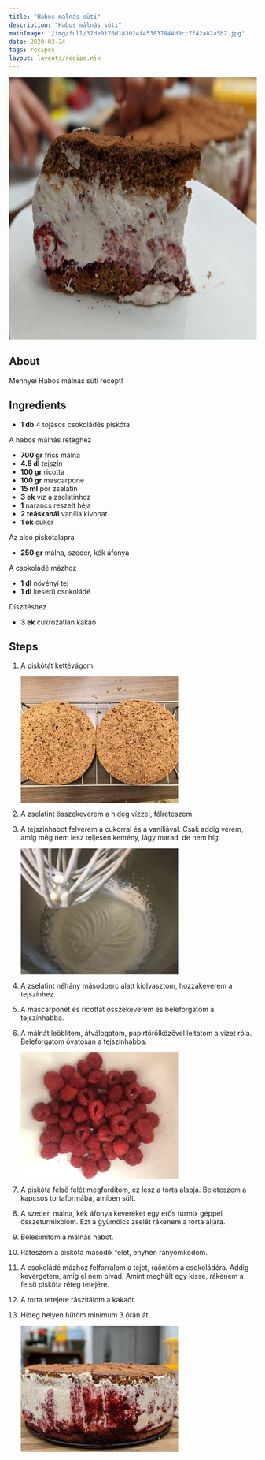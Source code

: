 ```yaml
---
title: "Habos málnás süti"
description: "Habos málnás süti"
mainImage: "/img/full/37de0176d183024f453837844d0cc7f42a82a5b7.jpg"
date: 2020-02-24
tags: recipes
layout: layouts/recipe.njk
---
```

                        
<p align="center"><a href="https://cookpad.com/hu/receptek/11511636-habos-malnas-suti" rel="Recipe source page"><img width="751" height="532" src="/img/full/37de0176d183024f453837844d0cc7f42a82a5b7.jpg"/></a></p>

## About
Mennyei Habos málnás süti recept! 

>  

## Ingredients
* **1 db** 4 tojásos csokoládés piskóta

A habos málnás réteghez
* **700 gr** friss málna
* **4.5 dl** tejszín
* **100 gr** ricotta
* **100 gr** mascarpone
* **15 ml** por zselatin
* **3 ek** víz a zselatinhoz
* **1** narancs reszelt héja
* **2 teáskanál** vanília kivonat
* **1 ek** cukor

Az alsó piskótalapra
* **250 gr** málna, szeder, kék áfonya

A csokoládé mázhoz
* **1 dl** növényi tej
* **1 dl** keserű csokoládé

Díszítéshez
* **3 ek** cukrozatlan kakaó

## Steps

1. A piskótát kettévágom.
 
    <p><img width="320" height="256" align="left" src="/img/full/37c6e2171dca776eadefa905d6f20211186cbd60.jpg"/></p><div style="clear: both"/>

2. A zselatint összekeverem a hideg vízzel, félreteszem.
 
    <div style="clear: both"/>

3. A tejszínhabot felverem a cukorral és a vaníliával. Csak addig verem, amíg még nem lesz teljesen kemény, lágy marad, de nem híg.
 
    <p><img width="320" height="256" align="left" src="/img/full/136b71815ff1013a7a654653f4a204875927372e.jpg"/></p><div style="clear: both"/>

4. A zselatint néhány másodperc alatt kiolvasztom, hozzákeverem a tejszínhez.
 
    <div style="clear: both"/>

5. A mascarponét és ricottát összekeverem és beleforgatom a tejszínhabba.
 
    <div style="clear: both"/>

6. A málnát leöblítem, átválogatom, papírtörölközővel leitatom a vizet róla. Beleforgatom óvatosan a tejszínhabba.
 
    <p><img width="320" height="256" align="left" src="/img/full/3672cf37d59c5280b5457d40b021bc1182e7d601.jpg"/></p><div style="clear: both"/>

7. A piskóta felső felét megfordítom, ez lesz a torta alapja. Beleteszem a kapcsos tortaformába, amiben sült.
 
    <div style="clear: both"/>

8. A szeder, málna, kék áfonya keveréket egy erős turmix géppel összeturmixolom. Ezt a gyümölcs zselét rákenem a torta aljára.
 
    <div style="clear: both"/>

9. Belesimítom a málnás habot.
 
    <div style="clear: both"/>

10. Ráteszem a piskóta második felét, enyhén rányomkodom.
 
    <div style="clear: both"/>

11. A csokoládé mázhoz felforralom a tejet, ráöntöm a csokoládéra. Addig kevergetem, amíg el nem olvad. Amint meghűlt egy kissé, rákenem a felső piskóta réteg tetejére.
 
    <div style="clear: both"/>

12. A torta tetejére rászitálom a kakaót.
 
    <div style="clear: both"/>

13. Hideg helyen hűtöm minimum 3 órán át.
 
    <p><img width="320" height="256" align="left" src="/img/full/64dc410052d37ee09066b4ddc0aeaecda6a64d9d.jpg"/></p><div style="clear: both"/>


